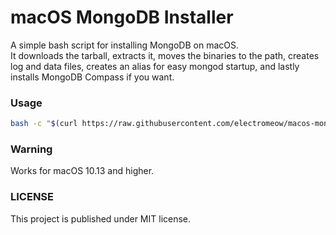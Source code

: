 # macOS MongoDB Installer
A simple bash script for installing MongoDB on macOS.\
It downloads the tarball, extracts it, moves the binaries to the path, creates log and data files, creates an alias for easy mongod startup, and lastly installs MongoDB Compass if you want.
### Usage
```bash
bash -c "$(curl https://raw.githubusercontent.com/electromeow/macos-mongodb-installer/master/macos-mongodb-installer.sh)"
```
### Warning
Works for macOS 10.13 and higher.
### LICENSE
This project is published under MIT license.

